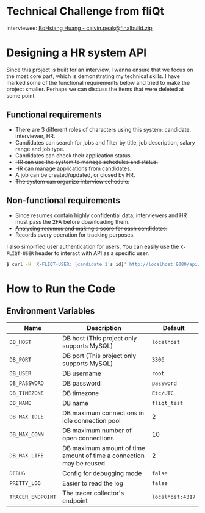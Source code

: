 # Technical Challenge from fliQt
interviewee: [BoHsiang Huang - calvin.peak@finalbuild.zip](mailto:calvin.peak@finalbuild.zip)

# Designing a HR system API
Since this project is built for an interview, I wanna ensure that we focus on the most core part, which is demonstrating my technical skills. I have marked some of the functional requirements below and tried to make the project smaller. Perhaps we can discuss the items that were deleted at some point.

## Functional requirements
- There are 3 different roles of characters using this system: candidate, interviewer, HR.
- Candidates can search for jobs and filter by title, job description, salary range and job type.
- Candidates can check their application status.
- ~~HR can use the system to manage schedules and status.~~
- HR can manage applications from candidates.
- A job can be created/updated, or closed by HR.
- ~~The system can organize interview schedule.~~

## Non-functional requirements
- Since resumes contain highly confidential data, interviewers and HR must pass the 2FA before downloading them.
- ~~Analysing resumes and making a score for each candidates.~~
- Records every operation for tracking purposes.

I also simplified user authentication for users. You can easily use the `X-FLIQT-USER` header to interact with API as a specific user.
```sh
$ curl -H 'X-FLIQT-USER: [candidate 1's id]' http://localhost:8080/api/applications
```

# How to Run the Code
## Environment Variables
| Name | Description | Default |
|------|-------------|---------|
|`DB_HOST`| DB host (This project only supports MySQL) | `localhost`|
|`DB_PORT`| DB port (This project only supports MySQL) | `3306`|
|`DB_USER`| DB username | `root`|
|`DB_PASSWORD`| DB password | `password` |
|`DB_TIMEZONE`| DB timezone | `Etc/UTC` |
|`DB_NAME`| DB name | `fliqt_test`|
|`DB_MAX_IDLE`| DB maximum connections in idle connection pool | 2 |
|`DB_MAX_CONN`| DB maximum number of open connections | 10 |
|`DB_MAX_LIFE`| DB maximum amount of time  amount of time a connection may be reused | 2 |
|`DEBUG`| Config for debugging mode | `false` |
|`PRETTY_LOG`| Easier to read the log | `false` |
|`TRACER_ENDPOINT`| The tracer collector's endpoint | `localhost:4317` |



